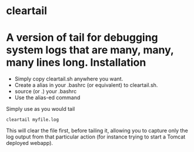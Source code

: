 cleartail
========
A version of tail for debugging system logs that are many, many, many lines long.
Installation
========
* Simply copy cleartail.sh anywhere you want. 
* Create a alias in your .bashrc (or equivalent) to cleartail.sh.
* source (or .) your .bashrc
* Use the alias-ed command


Simply use as you would tail

<code>cleartail myfile.log</code>

This will clear the file first, before tailing it, allowing you to capture only the log output from that particular action (for instance trying to start a Tomcat deployed webapp).